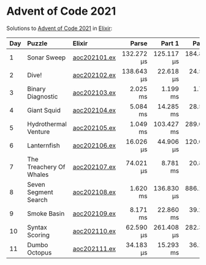 # Advent of Code 2021

Solutions to [Advent of Code 2021](https://adventofcode.com/2021/) in [Elixir](https://elixir-lang.org/):

| Day  | Puzzle                  | Elixir                                                  |      Parse |     Part 1 |     Part 2 |
| :--- | :---------------------- | :------------------------------------------------------ | ---------: | ---------: | ---------: |
| 1    | Sonar Sweep             | [aoc202101.ex](01_sonar_sweep/aoc202101.ex)             | 132.272 µs | 125.117 µs | 184.816 µs |
| 2    | Dive!                   | [aoc202102.ex](02_dive/aoc202102.ex)                    | 138.643 µs |  22.618 µs |  24.599 µs |
| 3    | Binary Diagnostic       | [aoc202103.ex](03_binary_diagnostic/aoc202103.ex)       |   2.025 ms |   1.199 ms |   1.750 ms |
| 4    | Giant Squid             | [aoc202104.ex](04_giant_squid/aoc202104.ex)             |   5.084 ms |  14.285 ms |  28.576 ms |
| 5    | Hydrothermal Venture    | [aoc202105.ex](05_hydrothermal_venture/aoc202105.ex)    |   1.049 ms | 103.427 ms | 289.053 ms |
| 6    | Lanternfish             | [aoc202106.ex](06_lanternfish/aoc202106.ex)             |  16.026 µs |  44.906 µs | 120.088 µs |
| 7    | The Treachery Of Whales | [aoc202107.ex](07_the_treachery_of_whales/aoc202107.ex) |  74.021 µs |   8.781 ms |  20.846 ms |
| 8    | Seven Segment Search    | [aoc202108.ex](08_seven_segment_search/aoc202108.ex)    |   1.620 ms | 136.830 µs | 886.170 µs |
| 9    | Smoke Basin             | [aoc202109.ex](09_smoke_basin/aoc202109.ex)             |   8.171 ms |  22.860 ms |  39.288 ms |
| 10   | Syntax Scoring          | [aoc202110.ex](10_syntax_scoring/aoc202110.ex)          |  62.590 µs | 261.408 µs | 282.384 µs |
| 11   | Dumbo Octopus           | [aoc202111.ex](11_dumbo_octopus/aoc202111.ex)           |  34.183 µs |  15.293 ms |  36.121 ms |
